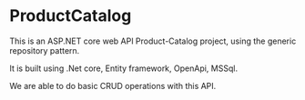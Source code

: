 # ProductCatalog
This is an ASP.NET core web API Product-Catalog project, using the generic repository pattern.

It is built using .Net core, Entity framework, OpenApi, MSSql. 

We are able to do basic CRUD operations with this API.
